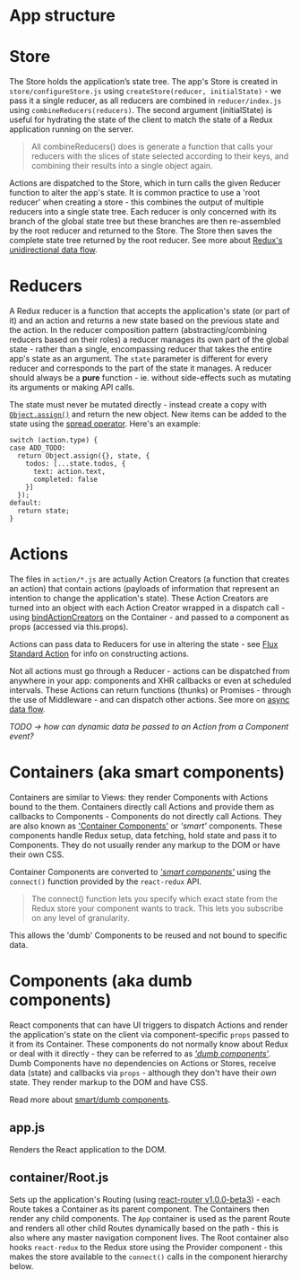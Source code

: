 # App structure

# Store

The Store holds the application’s state tree. The app's Store is created in `store/configureStore.js` using `createStore(reducer, initialState)` - we pass it a single reducer, as all reducers are combined in `reducer/index.js` using `combineReducers(reducers)`. The second argument (initialState) is useful for hydrating the state of the client to match the state of a Redux application running on the server.

> All combineReducers() does is generate a function that calls your reducers with the slices of state selected according to their keys, and combining their results into a single object again.

Actions are dispatched to the Store, which in turn calls the given Reducer function to alter the app's state. It is common practice to use a 'root reducer' when creating a store - this combines the output of multiple reducers into a single state tree. Each reducer is only concerned with its branch of the global state tree but these branches are then re-assembled by the root reducer and returned to the Store. The Store then saves the complete state tree returned by the root reducer. See more about [Redux's unidirectional data flow](http://rackt.github.io/redux/docs/basics/DataFlow.html).

# Reducers

A Redux reducer is a function that accepts the application's state (or part of it) and an action and returns a new state based on the previous state and the action. In the reducer composition pattern (abstracting/combining reducers based on their roles) a reducer manages its own part of the global state - rather than a single, encompassing reducer that takes the entire app's state as an argument. The `state` parameter is different for every reducer and corresponds to the part of the state it manages. A reducer should always be a **pure** function - ie. without side-effects such as mutating its arguments or making API calls.

The state must never be mutated directly - instead create a copy with [`Object.assign()`](https://developer.mozilla.org/en/docs/Web/JavaScript/Reference/Global_Objects/Object/assign) and return the new object. New items can be added to the state using the [spread operator](https://developer.mozilla.org/en-US/docs/Web/JavaScript/Reference/Operators/Spread_operator). Here's an example:

```
switch (action.type) {
case ADD_TODO:
  return Object.assign({}, state, {
    todos: [...state.todos, {
      text: action.text,
      completed: false
    }]
  });
default:
  return state;
}
```

# Actions

The files in `action/*.js` are actually Action Creators (a function that creates an action) that contain actions (payloads of information that represent an intention to change the application's state). These Action Creators are turned into an object with each Action Creator wrapped in a dispatch call - using [bindActionCreators](http://rackt.github.io/redux/docs/api/bindActionCreators.html) on the Container - and passed to a component as props (accessed via this.props).

Actions can pass data to Reducers for use in altering the state - see [Flux Standard Action](https://github.com/acdlite/flux-standard-action) for info on constructing actions.

Not all actions must go through a Reducer - actions can be dispatched from anywhere in your app: components and XHR callbacks or even at scheduled intervals. These Actions can return functions (thunks) or Promises - through the use of Middleware - and can dispatch other actions. See more on [async data flow](http://rackt.github.io/redux/docs/advanced/AsyncFlow.html).

*TODO -> how can dynamic data be passed to an Action from a Component event?*

# Containers (aka smart components)

Containers are similar to Views: they render Components with Actions bound to the them. Containers directly call Actions and provide them as callbacks to Components - Components do not directly call Actions. They are also known as ['Container Components'](https://medium.com/@learnreact/container-components-c0e67432e005) or *'smart'* components. These components handle Redux setup, data fetching, hold state and pass it to Components. They do not usually render any markup to the DOM or have their own CSS.

Container Components are converted to *['smart components'](https://github.com/rackt/react-redux#smart-component-is-connect-ed-to-redux)* using the `connect()` function provided by the `react-redux` API.

> The connect() function lets you specify which exact state from the Redux store your component wants to track. This lets you subscribe on any level of granularity.

This allows the 'dumb' Components to be reused and not bound to specific data.

# Components (aka dumb components)

React components that can have UI triggers to dispatch Actions and render the application's state on the client via component-specific `props` passed to it from its Container. These components do not normally know about Redux or deal with it directly - they can be referred to as *['dumb components'](https://github.com/rackt/react-redux#dumb-component-is-unaware-of-redux)*. Dumb Components have no dependencies on Actions or Stores, receive data (state) and callbacks via `props` - although they don't have their *own* state. They render markup to the DOM and have CSS.

Read more about [smart/dumb components](https://medium.com/@dan_abramov/smart-and-dumb-components-7ca2f9a7c7d0).

## app.js

Renders the React application to the DOM.

## container/Root.js

Sets up the application's Routing (using [react-router v1.0.0-beta3](https://github.com/rackt/react-router/tree/master)) - each Route takes a Container as its parent component. The Containers then render any child components. The `App` container is used as the parent Route and renders all other child Routes dynamically based on the path - this is also where any master navigation component lives. The Root container also hooks `react-redux` to the Redux store using the Provider component - this makes the store available to the `connect()` calls in the component hierarchy below.
